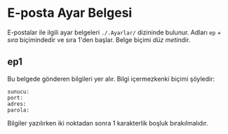 # **E-posta Ayar Belgesi**

E-postalar ile ilgili ayar belgeleri `./.Ayarlar/` dizininde bulunur. Adları `ep` + *sıra* biçimindedir ve sıra 1'den başlar. Belge biçimi *düz metin*dir.

## **ep1**
Bu belgede gönderen bilgileri yer alır. Bilgi içermezkenki biçimi şöyledir:
```
sunucu: 
port: 
adres: 
parola: 
```
Bilgiler yazılırken iki noktadan sonra 1 karakterlik boşluk bırakılmalıdır.